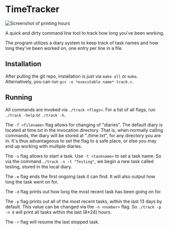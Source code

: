 # TimeTracker
![Screenshot of printing hours](https://i.imgur.com/XZrAWbz.png)

A quick and dirty command line tool to track how long you've been working. 

The program utilizes a diary system to keep track of task names and how long they've been worked on, one entry per line in a file.

## Installation
After pulling the git repo, installation is just via `make all` or `make`. Alternatively, you can run `gcc -o *executable name* track.c`. 


## Running
All commands are invoked via `./track <flags>`. For a list of all flags, run `./track -help` or `./track -h`.

The `-f <filename>` flag allows for changing of "diaries". The default diary is located at time.txt in the invocation directory. That is, when normally calling 
commands, the diary will be stored at "./time.txt", for any directory you are in. 
It's thus advantageous to set the flag to a safe place, or else you may end up working with multiple diaries.

The `-s` flag allows  to start a task. Use `-t <taskname>` to set a task name. So via the command `./track -s -t "Testing"`, we begin a new task called testing, 
stored in the local diary.

The `-e` flag ends the first ongoing task it can find. It will also output how long the task went on for.

The `-d` flag prints out how long the most recent task has been going on for.

The `-p` flag prints out all of the most recent tasks, within the last 13 days by default. This value can be changed via the `-n <number>` flag. So `./track -p 
-n 8` will print all tasks within the last (8*24) hours.

The `-r` flag will resume the last stopped task.
